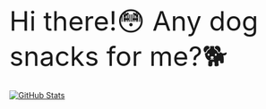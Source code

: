 <font size = "7"> Hi there!:flushed: Any dog snacks for me?:dog2: </font>

<!--
**PliantSoup/pliantsoup** is a ✨ _special_ ✨ repository because its `README.md` (this file) appears on your GitHub profile.

Here are some ideas to get you started:

- 🔭 I’m currently working on ...
- 🌱 I’m currently learning ...
- 👯 I’m looking to collaborate on ...
- 🤔 I’m looking for help with ...
- 💬 Ask me about ...
- 📫 How to reach me: ...
- 😄 Pronouns: ...
- ⚡ Fun fact: ...
-->
<a href="https://github.com/pliantsoup/pliantsoup">
  <img align="center" src="https://github-readme-stats.vercel.app/api?username=pliantsoup&show_icons=true&line_height=27&count_private=true&theme=radical" alt="GitHub Stats" />
</a>
